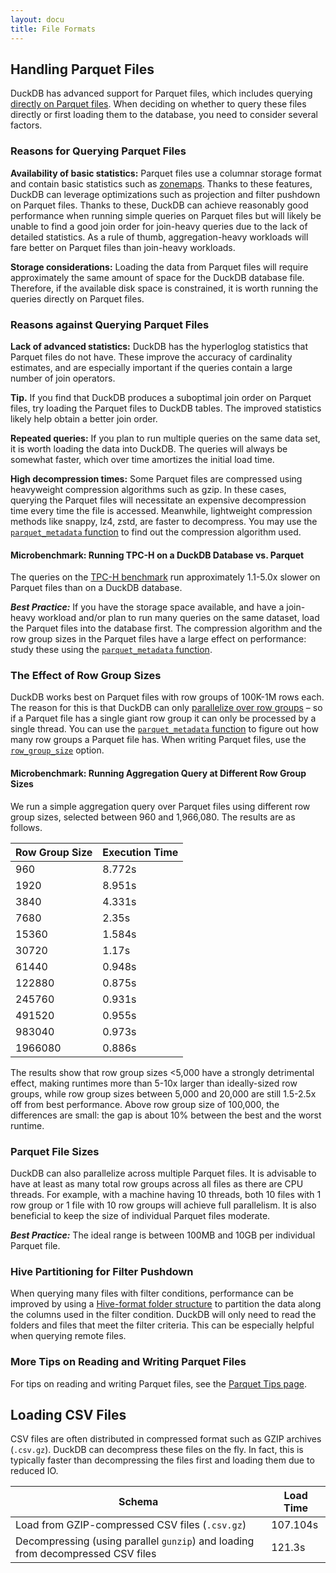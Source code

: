 ```yaml
---
layout: docu
title: File Formats
---
```


## Handling Parquet Files

DuckDB has advanced support for Parquet files, which includes querying [directly on Parquet files](/2021/06/25/querying-parquet).
When deciding on whether to query these files directly or first loading them to the database, you need to consider several factors.

### Reasons for Querying Parquet Files

**Availability of basic statistics:** Parquet files use a columnar storage format and contain basic statistics such as [zonemaps](schema#zonemaps). Thanks to these features, DuckDB can leverage optimizations such as projection and filter pushdown on Parquet files. Thanks to these, DuckDB can achieve reasonably good performance when running simple queries on Parquet files but will likely be unable to find a good join order for join-heavy queries due to the lack of detailed statistics. As a rule of thumb, aggregation-heavy workloads will fare better on Parquet files than join-heavy workloads.

**Storage considerations:** Loading the data from Parquet files will require approximately the same amount of space for the DuckDB database file. Therefore, if the available disk space is constrained, it is worth running the queries directly on Parquet files.

### Reasons against Querying Parquet Files

**Lack of advanced statistics:** DuckDB has the hyperloglog statistics that Parquet files do not have. These improve the accuracy of cardinality estimates, and are especially important if the queries contain a large number of join operators.

**Tip.** If you find that DuckDB produces a suboptimal join order on Parquet files, try loading the Parquet files to DuckDB tables. The improved statistics likely help obtain a better join order.

**Repeated queries:** If you plan to run multiple queries on the same data set, it is worth loading the data into DuckDB. The queries will always be somewhat faster, which over time amortizes the initial load time.

**High decompression times:** Some Parquet files are compressed using heavyweight compression algorithms such as gzip. In these cases, querying the Parquet files will necessitate an expensive decompression time every time the file is accessed. Meanwhile, lightweight compression methods like snappy, lz4, zstd, are faster to decompress. You may use the [`parquet_metadata` function](../../data/parquet/metadata.html#parquet-metadata) to find out the compression algorithm used.

#### Microbenchmark: Running TPC-H on a DuckDB Database vs. Parquet

The queries on the [TPC-H benchmark](/docs/extensions/tpch) run approximately 1.1-5.0x slower on Parquet files than on a DuckDB database.

_**Best Practice:**_ If you have the storage space available, and have a join-heavy workload and/or plan to run many queries on the same dataset, load the Parquet files into the database first. The compression algorithm and the row group sizes in the Parquet files have a large effect on performance: study these using the [`parquet_metadata` function](../../data/parquet/metadata.html#parquet-metadata).

### The Effect of Row Group Sizes

DuckDB works best on Parquet files with row groups of 100K-1M rows each. The reason for this is that DuckDB can only [parallelize over row groups](#parallelism) – so if a Parquet file has a single giant row group it can only be processed by a single thread. You can use the [`parquet_metadata` function](../../data/parquet/metadata.html#parquet-metadata) to figure out how many row groups a Parquet file has. When writing Parquet files, use the [`row_group_size`](../../sql/statements/copy#parquet-options) option.

#### Microbenchmark: Running Aggregation Query at Different Row Group Sizes

We run a simple aggregation query over Parquet files using different row group sizes, selected between 960 and 1,966,080. The results are as follows.

<div class="narrow_table"></div>

| Row Group Size | Execution Time |
|----------------|----------------|
| 960            | 8.772s         |
| 1920           | 8.951s         |
| 3840           | 4.331s         |
| 7680           | 2.35s          |
| 15360          | 1.584s         |
| 30720          | 1.17s          |
| 61440          | 0.948s         |
| 122880         | 0.875s         |
| 245760         | 0.931s         |
| 491520         | 0.955s         |
| 983040         | 0.973s         |
| 1966080        | 0.886s         |

The results show that row group sizes <5,000 have a strongly detrimental effect, making runtimes more than 5-10x larger than ideally-sized row groups, while row group sizes between 5,000 and 20,000 are still 1.5-2.5x off from best performance. Above row group size of 100,000, the differences are small: the gap is about 10% between the best and the worst runtime.

### Parquet File Sizes

DuckDB can also parallelize across multiple Parquet files. It is advisable to have at least as many total row groups across all files as there are CPU threads. For example, with a machine having 10 threads, both 10 files with 1 row group or 1 file with 10 row groups will achieve full parallelism. It is also beneficial to keep the size of individual Parquet files moderate.

_**Best Practice:**_ The ideal range is between 100MB and 10GB per individual Parquet file.

### Hive Partitioning for Filter Pushdown

When querying many files with filter conditions, performance can be improved by using a [Hive-format folder structure](https://duckdb.org/docs/data/partitioning/hive_partitioning) to partition the data along the columns used in the filter condition. DuckDB will only need to read the folders and files that meet the filter criteria. This can be especially helpful when querying remote files.

### More Tips on Reading and Writing Parquet Files

For tips on reading and writing Parquet files, see the [Parquet Tips page](https://duckdb.org/docs/data/parquet/tips.html).

## Loading CSV Files

CSV files are often distributed in compressed format such as GZIP archives (`.csv.gz`). DuckDB can decompress these files on the fly. In fact, this is typically faster than decompressing the files first and loading them due to reduced IO.

<div class="narrow_table"></div>

| Schema | Load Time |
|---|---|
| Load from GZIP-compressed CSV files (`.csv.gz`) | 107.104s |
| Decompressing (using parallel `gunzip`) and loading from decompressed CSV files | 121.3s |

<!--
| Decompressing the GZIP files using parallel gunzip | 32.049s |
| Load from uncompressed CSV files (`.csv`) | 89.3s |
-->
